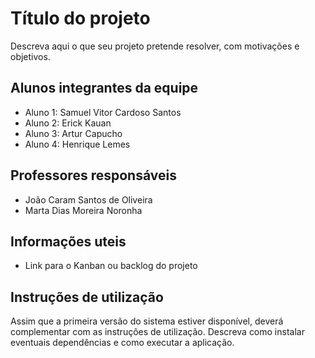 # Título do projeto
Descreva aqui o que seu projeto pretende resolver, com motivações e objetivos.

## Alunos integrantes da equipe

* Aluno 1: Samuel Vitor Cardoso Santos
* Aluno 2: Erick Kauan
* Aluno 3: Artur Capucho
* Aluno 4: Henrique Lemes

## Professores responsáveis

* João Caram Santos de Oliveira
* Marta Dias Moreira Noronha

## Informações uteis

* Link para o Kanban ou backlog do projeto 

## Instruções de utilização

Assim que a primeira versão do sistema estiver disponível, deverá complementar com as instruções de utilização. Descreva como instalar eventuais dependências e como executar a aplicação.
